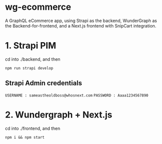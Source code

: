 # wg-ecommerce

A GraphQL eCommerce app, using Strapi as the backend, WunderGraph as the Backend-for-frontend, and a Next.js frontend with SnipCart integration.


# 1. Strapi PIM
cd into ./backend, and then

```npm run strapi develop```

## Strapi Admin credentials
```USERNAME : sameastheoldboss@whosnext.com```
```PASSWORD : Aaaa1234567890```


# 2. Wundergraph + Next.js

cd into ./frontend, and then

```npm i && npm start ```

